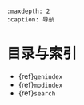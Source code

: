 ```{include} ../README.md
```

```{toctree}
:maxdepth: 2
:caption: 导航
```

# 目录与索引

* {ref}`genindex`
* {ref}`modindex`
* {ref}`search`
